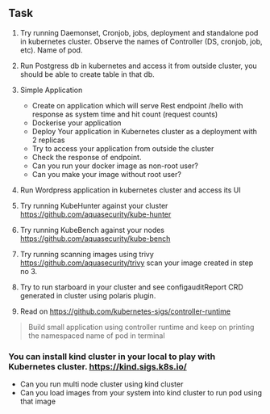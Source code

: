## Task 

1. Try running Daemonset, Cronjob, jobs, deployment and standalone pod in kubernetes cluster. Observe the names of Controller (DS, cronjob, job, etc). Name of pod. 
2. Run Postgress db in kubernetes and access it from outside cluster, you should be able to create table in that db. 

3. Simple Application 
    - Create on application which will serve Rest endpoint /hello with response as system time and hit count (request counts) 
    - Dockerise your application
    - Deploy Your application in Kubernetes cluster as a deployment with 2 replicas 
    - Try to access your application from outside the cluster 
    - Check the response of endpoint. 
    - Can you run your docker image as non-root user? 
    - Can you make your image without root user? 

4. Run Wordpress application in kubernetes cluster and access its UI 

5. Try running KubeHunter against your cluster https://github.com/aquasecurity/kube-hunter 

6. Try running KubeBench against your nodes https://github.com/aquasecurity/kube-bench 

7. Try running scanning images using trivy https://github.com/aquasecurity/trivy scan your image created in step no 3. 

8. Try to run starboard in your cluster and see configauditReport CRD generated in cluster using polaris plugin. 
9.  Read on  https://github.com/kubernetes-sigs/controller-runtime
>Build small application using controller runtime and keep on printing the namespaced name of pod in terminal


### You can install kind cluster in your local to play with Kubernetes cluster. https://kind.sigs.k8s.io/ 
- Can you run multi node cluster using kind cluster 
- Can you load images from your system into kind cluster to run pod using that image 

 